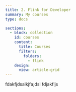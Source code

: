 ```yaml
---
title: 2. Flink for Developer
summary: My courses
type: docs

sections:
  - block: collection
    id: courses
    content:
      title: Courses
      filters:
        folders:
          - flink 
    design:
      view: article-grid
---
```



fdakfjdsalkjfa;dsl
fdjakfljs